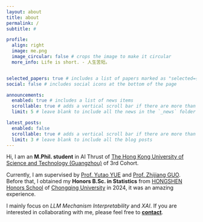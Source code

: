```yaml
---
layout: about
title: about
permalink: /
subtitle: #

profile:
  align: right
  image: me.png
  image_circular: false # crops the image to make it circular
  more_info: Life is short. - 人生苦短。


selected_papers: true # includes a list of papers marked as "selected={true}"
social: false # includes social icons at the bottom of the page

announcements:
  enabled: true # includes a list of news items
  scrollable: true # adds a vertical scroll bar if there are more than 3 news items
  limit: 5 # leave blank to include all the news in the `_news` folder

latest_posts:
  enabled: false
  scrollable: true # adds a vertical scroll bar if there are more than 3 new posts items
  limit: 3 # leave blank to include all the blog posts
---
```


Hi, I am an **M.Phil. student** in AI Thrust of [The Hong Kong University of Science and Technology (Guangzhou)](https://www.hkust-gz.edu.cn/) of 3rd Cohort.

Currently, I am supervised by [Prof. Yutao YUE](https://ait.hkust-gz.edu.cn/archives/3729) and [Prof. Zhijiang GUO](https://cartus.github.io/). Before that, I obtained my **Honors B.Sc. in Statistics** from [HONGSHEN Honors School](https://hshc.cqu.edu.cn/) of [Chongqing University](https://www.cqu.edu.cn/) in 2024, it was an amazing experience.

I mainly focus on *LLM Mechanism Interpretability* and *XAI*. If you are interested in collaborating with me, please feel free to [**contact**](mailto:jyang729@connect.hkust-gz.edu.cn).

